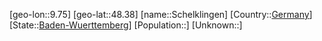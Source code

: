 ﻿---
location: [48.38,9.75]
type: City
tags:
- geo/City


SpocWebEntityId: 34005
isDeleted: false
confidential: public

---
[geo-lon::9.75]
[geo-lat::48.38]
[name::Schelklingen]
[Country::[Germany](geo/Continent/Europe/Germany.md)]
[State::[Baden-Wuerttemberg](geo/Continent/Europe/Germany/Baden-Wuerttemberg.md)]
[Population::]
[Unknown::]

